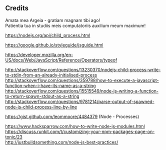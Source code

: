 Credits
--------------------------------------------------------------------------------
Amata mea Argeia - gratiam magnam tibi ago!  
Patientia tua in studiis meis computatoriis auxilium meum maximum!  

https://nodejs.org/api/child_process.html  

https://google.github.io/styleguide/jsguide.html  

https://developer.mozilla.org/en-US/docs/Web/JavaScript/Reference/Operators/typeof  

http://stackoverflow.com/questions/13230370/nodejs-child-process-write-to-stdin-from-an-already-initialised-process  
http://stackoverflow.com/questions/359788/how-to-execute-a-javascript-function-when-i-have-its-name-as-a-string  
http://stackoverflow.com/questions/15515549/node-js-writing-a-function-to-return-spawn-stdout-as-a-string  
http://stackoverflow.com/questions/9781214/parse-output-of-spawned-node-js-child-process-line-by-line  

https://gist.github.com/leommoore/4484379 (Node - Processes)  

https://www.hacksparrow.com/how-to-write-node-js-modules.html  
https://discuss.runkit.com/t/customizing-your-npm-packages-page-on-tonic/23  
http://justbuildsomething.com/node-js-best-practices/  
